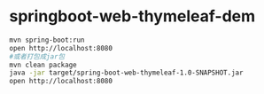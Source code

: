 # springboot-web-thymeleaf-dem
```sh
mvn spring-boot:run
open http://localhost:8080
#或者打包成jar包
mvn clean package
java -jar target/spring-boot-web-thymeleaf-1.0-SNAPSHOT.jar
open http://localhost:8080
```
